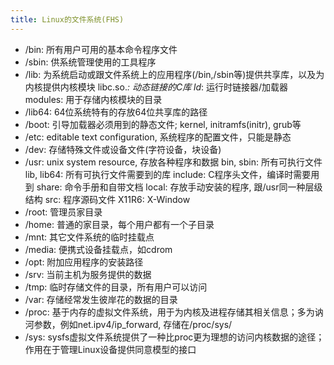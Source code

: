 ```yaml
---
title: Linux的文件系统(FHS)
---
```


* /bin: 所有用户可用的基本命令程序文件
* /sbin: 供系统管理使用的工具程序
* /lib: 为系统启动或跟文件系统上的应用程序(/bin,/sbin等)提供共享库，以及为内核提供内核模块
    libc.so.*: 动态链接的C库
    ld*: 运行时链接器/加载器
    modules: 用于存储内核模块的目录
* /lib64: 64位系统特有的存放64位共享库的路径
* /boot: 引导加载器必须用到的静态文件; kernel, initramfs(initr), grub等
* /etc: editable text configuration, 系统程序的配置文件，只能是静态
* /dev: 存储特殊文件或设备文件(字符设备，块设备)
* /usr: unix system resource, 存放各种程序和数据
    bin, sbin: 所有可执行文件
    lib, lib64: 所有可执行文件需要到的库
    include: C程序头文件，编译时需要用到
    share: 命令手册和自带文档
    local: 存放手动安装的程序, 跟/usr同一种层级结构
    src: 程序源码文件
    X11R6: X-Window
* /root: 管理员家目录
* /home: 普通的家目录，每个用户都有一个子目录
* /mnt: 其它文件系统的临时挂载点
* /media: 便携式设备挂载点，如cdrom
* /opt: 附加应用程序的安装路径
* /srv: 当前主机为服务提供的数据
* /tmp: 临时存储文件的目录，所有用户可以访问
* /var: 存储经常发生彼岸花的数据的目录
* /proc: 基于内存的虚拟文件系统，用于为内核及进程存储其相关信息；多为讷河参数，例如net.ipv4/ip_forward, 存储在/proc/sys/
* /sys: sysfs虚拟文件系统提供了一种比proc更为理想的访问内核数据的途径；作用在于管理Linux设备提供同意模型的接口
